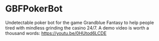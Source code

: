 # GBFPokerBot
Undetectable poker bot for the game Grandblue Fantasy to help people tired with mindless grinding the casino 24/7.
A demo video is worth a thousand words:
https://youtu.be/0HUtod6LCDE
